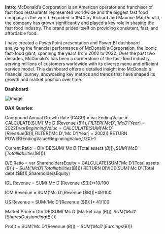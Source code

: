 **Intro**: McDonald’s Corporation is an American operator and franchisor of fast food restaurants represented worldwide and the biggest fast food company in the world. Founded in 1940 by Richard and Maurice MacDonald, the company has grown significantly and played a key role in shaping the fast food industry. The brand prides itself on providing consistent, fast, and affordable food. 

I have created a PowerPoint presentation and Power BI dashboard analyzing the financial performance of McDonald's Corporation, the iconic fast-food giant, spanning the years from 2002 to 2022. Over the past two decades, McDonald's has been a cornerstone of the fast-food industry, serving millions of customers worldwide with its diverse menu and efficient service model. This dashboard offers a detailed insight into McDonald's financial journey, showcasing key metrics and trends that have shaped its growth and market position over time.

**Dashboard**:

![image](https://github.com/Shibbu91/Bi-Projects/assets/87035922/1f5d5e09-a5a5-4b9a-b3a0-2a669c085d04)

**DAX Queries**:

Compound Annual Growth Rate (CAGR) = 
var EndingValue = CALCULATE(SUM('Mc D'[Revenue ($B)]),FILTER('Mc D','Mc D'[Year] = 2022))
var BeginningValue = CALCULATE(SUM('Mc D'[Revenue ($B)]),FILTER('Mc D','Mc D'[Year] = 2002))
RETURN
POWER(EndingValue/BeginningValue,1/20)-1

Current Ratio = DIVIDE(SUM('Mc D'[Total assets ($B)]),SUM('Mc D'[Total liabilities ($B)]))

D/E Ratio = 
var ShareholdersEquity = CALCULATE(SUM('Mc D'[Total assets ($B)])-SUM('Mc D'[Total liabilities ($B)]))
RETURN
DIVIDE(SUM('Mc D'[Total debt ($B)]),ShareholdersEquity)

IDL Revenue = SUM('Mc D'[Revenue ($B)])*10/100

IOM Revenue = SUM('Mc D'[Revenue ($B)])*49/100

US Revenue = SUM('Mc D'[Revenue ($B)])* 41/100

Market Price = DIVIDE(SUM('Mc D'[Market cap ($B)]),SUM('Mc D'[Shares Outstanding ($B)]))

Profit = SUM('Mc D'[Revenue ($B)] ) - SUM('Mc D'[Earnings ($B)])

